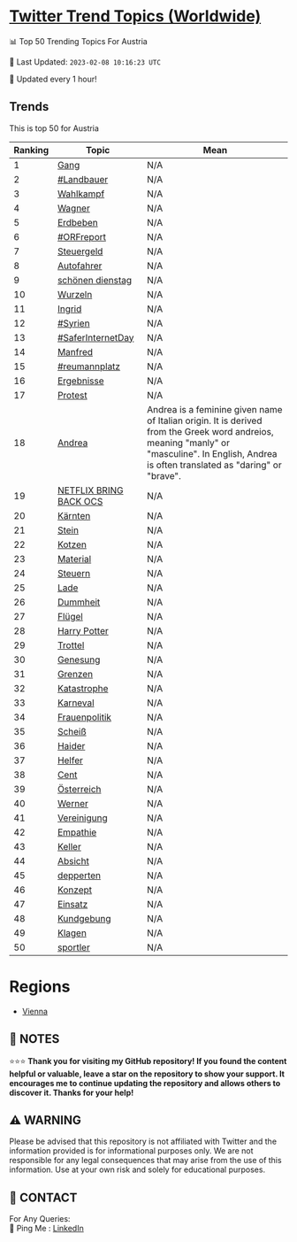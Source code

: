 [Twitter Trend Topics (Worldwide)](https://github.com/ErcinDedeoglu/Twitter-Trend-Topics)
==========


📊 Top 50 Trending Topics For Austria

📆 Last Updated: `2023-02-08 10:16:23 UTC`

🔧 Updated every 1 hour!


## Trends

This is top 50 for Austria

| Ranking | Topic | Mean |
| ------- | ------------ | ------------ |
| 1 | [Gang](http://twitter.com/search?q=Gang) | N/A |
| 2 | [#Landbauer](http://twitter.com/search?q=%23Landbauer) | N/A |
| 3 | [Wahlkampf](http://twitter.com/search?q=Wahlkampf) | N/A |
| 4 | [Wagner](http://twitter.com/search?q=Wagner) | N/A |
| 5 | [Erdbeben](http://twitter.com/search?q=Erdbeben) | N/A |
| 6 | [#ORFreport](http://twitter.com/search?q=%23ORFreport) | N/A |
| 7 | [Steuergeld](http://twitter.com/search?q=Steuergeld) | N/A |
| 8 | [Autofahrer](http://twitter.com/search?q=Autofahrer) | N/A |
| 9 | [schönen dienstag](http://twitter.com/search?q=sch%c3%b6nen+dienstag) | N/A |
| 10 | [Wurzeln](http://twitter.com/search?q=Wurzeln) | N/A |
| 11 | [Ingrid](http://twitter.com/search?q=Ingrid) | N/A |
| 12 | [#Syrien](http://twitter.com/search?q=%23Syrien) | N/A |
| 13 | [#SaferInternetDay](http://twitter.com/search?q=%23SaferInternetDay) | N/A |
| 14 | [Manfred](http://twitter.com/search?q=Manfred) | N/A |
| 15 | [#reumannplatz](http://twitter.com/search?q=%23reumannplatz) | N/A |
| 16 | [Ergebnisse](http://twitter.com/search?q=Ergebnisse) | N/A |
| 17 | [Protest](http://twitter.com/search?q=Protest) | N/A |
| 18 | [Andrea](http://twitter.com/search?q=Andrea) | Andrea is a feminine given name of Italian origin. It is derived from the Greek word andreios, meaning "manly" or "masculine". In English, Andrea is often translated as "daring" or "brave". |
| 19 | [NETFLIX BRING BACK OCS](http://twitter.com/search?q=NETFLIX+BRING+BACK+OCS) | N/A |
| 20 | [Kärnten](http://twitter.com/search?q=K%c3%a4rnten) | N/A |
| 21 | [Stein](http://twitter.com/search?q=Stein) | N/A |
| 22 | [Kotzen](http://twitter.com/search?q=Kotzen) | N/A |
| 23 | [Material](http://twitter.com/search?q=Material) | N/A |
| 24 | [Steuern](http://twitter.com/search?q=Steuern) | N/A |
| 25 | [Lade](http://twitter.com/search?q=Lade) | N/A |
| 26 | [Dummheit](http://twitter.com/search?q=Dummheit) | N/A |
| 27 | [Flügel](http://twitter.com/search?q=Fl%c3%bcgel) | N/A |
| 28 | [Harry Potter](http://twitter.com/search?q=Harry+Potter) | N/A |
| 29 | [Trottel](http://twitter.com/search?q=Trottel) | N/A |
| 30 | [Genesung](http://twitter.com/search?q=Genesung) | N/A |
| 31 | [Grenzen](http://twitter.com/search?q=Grenzen) | N/A |
| 32 | [Katastrophe](http://twitter.com/search?q=Katastrophe) | N/A |
| 33 | [Karneval](http://twitter.com/search?q=Karneval) | N/A |
| 34 | [Frauenpolitik](http://twitter.com/search?q=Frauenpolitik) | N/A |
| 35 | [Scheiß](http://twitter.com/search?q=Schei%c3%9f) | N/A |
| 36 | [Haider](http://twitter.com/search?q=Haider) | N/A |
| 37 | [Helfer](http://twitter.com/search?q=Helfer) | N/A |
| 38 | [Cent](http://twitter.com/search?q=Cent) | N/A |
| 39 | [Österreich](http://twitter.com/search?q=%c3%96sterreich) | N/A |
| 40 | [Werner](http://twitter.com/search?q=Werner) | N/A |
| 41 | [Vereinigung](http://twitter.com/search?q=Vereinigung) | N/A |
| 42 | [Empathie](http://twitter.com/search?q=Empathie) | N/A |
| 43 | [Keller](http://twitter.com/search?q=Keller) | N/A |
| 44 | [Absicht](http://twitter.com/search?q=Absicht) | N/A |
| 45 | [depperten](http://twitter.com/search?q=depperten) | N/A |
| 46 | [Konzept](http://twitter.com/search?q=Konzept) | N/A |
| 47 | [Einsatz](http://twitter.com/search?q=Einsatz) | N/A |
| 48 | [Kundgebung](http://twitter.com/search?q=Kundgebung) | N/A |
| 49 | [Klagen](http://twitter.com/search?q=Klagen) | N/A |
| 50 | [sportler](http://twitter.com/search?q=sportler) | N/A |



# Regions

* [Vienna](</Austria/Vienna.md>)



## 📝 NOTES

⭐⭐⭐ **Thank you for visiting my GitHub repository! If you found the content helpful or valuable, leave a star on the repository to show your support. It encourages me to continue updating the repository and allows others to discover it. Thanks for your help!**


## ⚠️ WARNING

Please be advised that this repository is not affiliated with Twitter and the information provided is for informational purposes only. We are not responsible for any legal consequences that may arise from the use of this information. Use at your own risk and solely for educational purposes.


## 📨 CONTACT

 For Any Queries:  
            🏓 Ping Me : [LinkedIn](https://www.linkedin.com/in/ercindedeoglu/)
